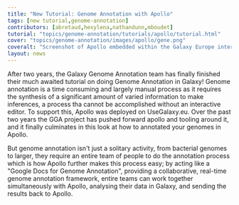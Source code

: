 ```yaml
---
title: "New Tutorial: Genome Annotation with Apollo"
tags: [new tutorial,genome-annotation]
contributors: [abretaud,hexylena,nathandunn,mboudet]
tutorial: "topics/genome-annotation/tutorials/apollo/tutorial.html"
cover: "topics/genome-annotation/images/apollo/gene.png"
coveralt: "Screenshot of Apollo embedded within the Galaxy Europe interface, Apollo shows a couple of gene tracks."
layout: news
---
```


After two years, the Galaxy Genome Annotation team has finally finished their much awaited tutorial on doing Genome Annotation in Galaxy! Genome annotation is a time consuming and largely manual process as it requires the synthesis of a significant amount of varied information to make inferences, a process tha cannot be accomplished without an interactive editor. To support this, Apollo was deployed on UseGalaxy.eu. Over the past two years the GGA project has pushed forward apollo and tooling around it, and it finally culminates in this look at how to annotated your genomes in Apollo.

But genome annotation isn't just a solitary activity, from bacterial genomes to larger, they require an entire team of people to do the annotation process which is how Apollo further makes this process easy; by acting like a "Google Docs for Genome Annotation", providing a collaborative, real-time genome annotation framework, entire teams can work together simultaneously with Apollo, analysing their data in Galaxy, and sending the results back to Apollo.
